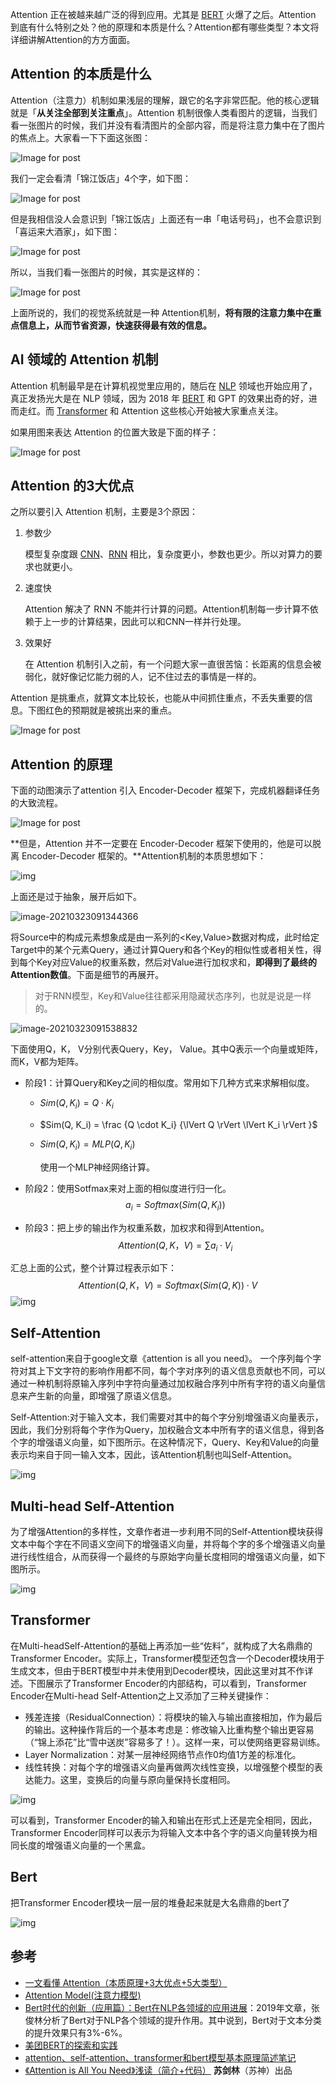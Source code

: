Attention 正在被越来越广泛的得到应用。尤其是 [BERT](https://easyai.tech/ai-definition/bert/) 火爆了之后。Attention 到底有什么特别之处？他的原理和本质是什么？Attention都有哪些类型？本文将详细讲解Attention的方方面面。

## Attention 的本质是什么

Attention（注意力）机制如果浅层的理解，跟它的名字非常匹配。他的核心逻辑就是「**从关注全部到关注重点**」。Attention 机制很像人类看图片的逻辑，当我们看一张图片的时候，我们并没有看清图片的全部内容，而是将注意力集中在了图片的焦点上。大家看一下下面这张图：

![Image for post](https://miro.medium.com/max/600/0*XNXV24C_cX_kRQyb.jpg)

我们一定会看清「锦江饭店」4个字，如下图：

![Image for post](https://miro.medium.com/max/600/0*5fuzb6T_IcxJsJxj.jpg)

但是我相信没人会意识到「锦江饭店」上面还有一串「电话号码」，也不会意识到「喜运来大酒家」，如下图：

![Image for post](https://miro.medium.com/max/600/0*nqG0D2UQe2NbqKhE.jpg)

所以，当我们看一张图片的时候，其实是这样的：

![Image for post](https://miro.medium.com/max/600/0*ha55rlpVPahkDXsa.jpg)

上面所说的，我们的视觉系统就是一种 Attention机制，**将有限的注意力集中在重点信息上，从而节省资源，快速获得最有效的信息。**

## AI 领域的 Attention 机制

Attention 机制最早是在计算机视觉里应用的，随后在 [NLP](https://easyai.tech/ai-definition/nlp/) 领域也开始应用了，真正发扬光大是在 NLP 领域，因为 2018 年 [BERT](https://easyai.tech/ai-definition/bert/) 和 GPT 的效果出奇的好，进而走红。而 [Transformer](https://easyai.tech/ai-definition/transformer/) 和 Attention 这些核心开始被大家重点关注。

如果用图来表达 Attention 的位置大致是下面的样子：

![Image for post](https://miro.medium.com/max/1500/0*t34bed_taVZq5NbY.png)

## Attention 的3大优点

之所以要引入 Attention 机制，主要是3个原因：

1. 参数少

   模型复杂度跟 [CNN](https://easyai.tech/ai-definition/cnn/)、[RNN](https://easyai.tech/ai-definition/rnn/) 相比，复杂度更小，参数也更少。所以对算力的要求也就更小。

2. 速度快

   Attention 解决了 RNN 不能并行计算的问题。Attention机制每一步计算不依赖于上一步的计算结果，因此可以和CNN一样并行处理。

3. 效果好

   在 Attention 机制引入之前，有一个问题大家一直很苦恼：长距离的信息会被弱化，就好像记忆能力弱的人，记不住过去的事情是一样的。

Attention 是挑重点，就算文本比较长，也能从中间抓住重点，不丢失重要的信息。下图红色的预期就是被挑出来的重点。

![Image for post](https://miro.medium.com/max/632/0*50PPR_S07iQPbpke.jpg)

## Attention 的原理

下面的动图演示了attention 引入 Encoder-Decoder 框架下，完成机器翻译任务的大致流程。

![Image for post](https://miro.medium.com/max/1140/0*5_OtX2-iwgDDXT49.gif)

**但是，Attention 并不一定要在 Encoder-Decoder 框架下使用的，他是可以脱离 Encoder-Decoder 框架的。**Attention机制的本质思想如下：

![img](images/tVlC8-qdTRWZQvPqnV0VKg_c3fce0ddebb94d8eb15ca2cc19348b8e_Screen-Shot-2020-11-05-at-11.26.53-AM-1616481991670.png)

上面还是过于抽象，展开后如下。

![image-20210323091344366](images/image-20210323091344366-1616481991670.png)

将Source中的构成元素想象成是由一系列的<Key,Value>数据对构成，此时给定Target中的某个元素Query，通过计算Query和各个Key的相似性或者相关性，得到每个Key对应Value的权重系数，然后对Value进行加权求和，**即得到了最终的Attention数值**。下面是细节的再展开。

> 对于RNN模型，Key和Value往往都采用隐藏状态序列，也就是说是一样的。

![image-20210323091538832](images/image-20210323091538832-1616481991671.png)

下面使用Q，K， V分别代表Query，Key， Value。其中Q表示一个向量或矩阵，而K，V都为矩阵。

- 阶段1：计算Query和Key之间的相似度。常用如下几种方式来求解相似度。

  - $Sim(Q, K_i) = Q \cdot K_i$

  - $Sim(Q, K_i) = \frac  {Q \cdot K_i} {\lVert  Q  \rVert  \lVert  K_i  \rVert }$

  - $Sim(Q, K_i) = MLP(Q, K_i)$

    使用一个MLP神经网络计算。

- 阶段2：使用Sotfmax来对上面的相似度进行归一化。
  $$
  a_i = Softmax(Sim(Q, K_i))
  $$

- 阶段3：把上步的输出作为权重系数，加权求和得到Attention。
  $$
  Attention(Q, K， V) = \sum a_i \cdot V_i
  $$

汇总上面的公式，整个计算过程表示如下：
$$
Attention(Q, K， V) = Softmax(Sim(Q, K))\cdot V
$$
![img](images/944f40c517a3c461492357333aff948d018.jpg)

## Self-Attention

self-attention来自于google文章《attention is all you need》。 一个序列每个字符对其上下文字符的影响作用都不同，每个字对序列的语义信息贡献也不同，可以通过一种机制将原输入序列中字符向量通过加权融合序列中所有字符的语义向量信息来产生新的向量，即增强了原语义信息。

Self-Attention:对于输入文本，我们需要对其中的每个字分别增强语义向量表示，因此，我们分别将每个字作为Query，加权融合文本中所有字的语义信息，得到各个字的增强语义向量，如下图所示。在这种情况下，Query、Key和Value的向量表示均来自于同一输入文本，因此，该Attention机制也叫Self-Attention。

![img](images/501df0c0c509184abff646df27fb69b37ee.jpg)

## Multi-head Self-Attention

为了增强Attention的多样性，文章作者进一步利用不同的Self-Attention模块获得文本中每个字在不同语义空间下的增强语义向量，并将每个字的多个增强语义向量进行线性组合，从而获得一个最终的与原始字向量长度相同的增强语义向量，如下图所示。

![img](images/54b901662663652569d97f1031996f93a5b.jpg)

## Transformer

在Multi-headSelf-Attention的基础上再添加一些“佐料”，就构成了大名鼎鼎的Transformer Encoder。实际上，Transformer模型还包含一个Decoder模块用于生成文本，但由于BERT模型中并未使用到Decoder模块，因此这里对其不作详述。下图展示了Transformer Encoder的内部结构，可以看到，Transformer Encoder在Multi-head Self-Attention之上又添加了三种关键操作：

- 残差连接（ResidualConnection）：将模块的输入与输出直接相加，作为最后的输出。这种操作背后的一个基本考虑是：修改输入比重构整个输出更容易（“锦上添花”比“雪中送炭”容易多了！）。这样一来，可以使网络更容易训练。
- Layer Normalization：对某一层神经网络节点作0均值1方差的标准化。
- 线性转换：对每个字的增强语义向量再做两次线性变换，以增强整个模型的表达能力。这里，变换后的向量与原向量保持长度相同。

![img](images/c98a4dcaf724c6f9fed1f9f10b8a27c1e67.jpg)

可以看到，Transformer Encoder的输入和输出在形式上还是完全相同，因此，Transformer Encoder同样可以表示为将输入文本中各个字的语义向量转换为相同长度的增强语义向量的一个黑盒。

## Bert

把Transformer Encoder模块一层一层的堆叠起来就是大名鼎鼎的bert了

![img](images/71f2cf90cf3a078b93894c35f474e4c60da.jpg)

## 参考

- [一文看懂 Attention（本质原理+3大优点+5大类型）](https://medium.com/@pkqiang49/%E4%B8%80%E6%96%87%E7%9C%8B%E6%87%82-attention-%E6%9C%AC%E8%B4%A8%E5%8E%9F%E7%90%86-3%E5%A4%A7%E4%BC%98%E7%82%B9-5%E5%A4%A7%E7%B1%BB%E5%9E%8B-e4fbe4b6d030)
- [Attention Model(注意力模型)](https://zhuanlan.zhihu.com/p/61816483)
- [Bert时代的创新（应用篇）：Bert在NLP各领域的应用进展](https://zhuanlan.zhihu.com/p/68446772)：2019年文章，张俊林分析了Bert对于NLP各个领域的提升作用。其中说到，Bert对于文本分类的提升效果只有3%-6%。
- [美团BERT的探索和实践](https://tech.meituan.com/2019/11/14/nlp-bert-practice.html)
- [attention、self-attention、transformer和bert模型基本原理简述笔记](https://my.oschina.net/u/3851199/blog/3012476)
- [《Attention is All You Need》浅读（简介+代码）](https://kexue.fm/archives/4765) **苏剑林**（苏神）出品

